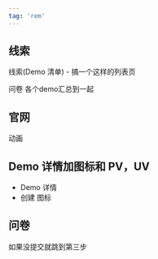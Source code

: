 ```yaml
---
tag: 'rem'
---
```


## 线索
线索(Demo 清单) - 搞一个这样的列表页

问卷 各个demo汇总到一起


## 官网

动画

## Demo 详情加图标和 PV，UV
- Demo 详情
- 创建 图标

## 问卷
如果没提交就跳到第三步